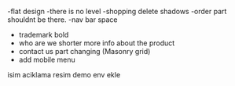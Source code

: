 -flat design
-there is no level
-shopping delete shadows
-order part shouldnt be there.
-nav bar space

- trademark bold
- who are we shorter more info about the product
- contact us part changing (Masonry grid)
- add mobile menu

isim
aciklama
resim
demo
env ekle
